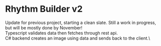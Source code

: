 # Rhythm Builder v2

Update for previous project, starting a clean slate. Still a work in progress, but will be mostly done by November!\
Typescript validates data then fetches through rest api.\
C# backend creates an image using data and sends back to the client.\

